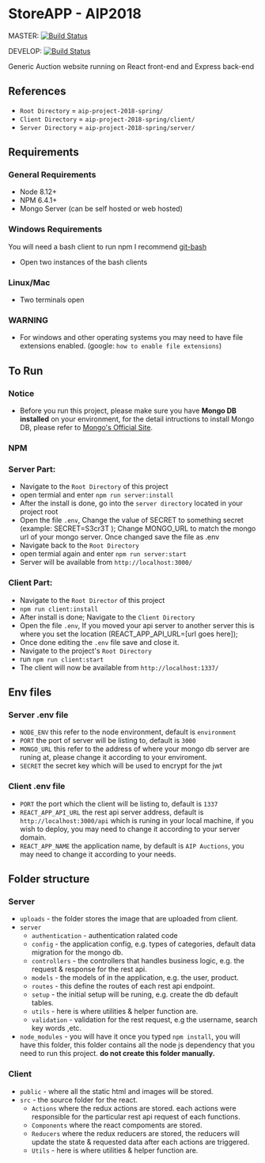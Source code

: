 # StoreAPP - AIP2018

MASTER: [![Build Status](https://travis-ci.com/gta191977649/aip-project-2018-spring.svg?branch=master)](https://travis-ci.com/gta191977649/aip-project-2018-spring)

DEVELOP: [![Build Status](https://travis-ci.com/gta191977649/aip-project-2018-spring.svg?branch=develop)](https://travis-ci.com/gta191977649/aip-project-2018-spring)

Generic Auction website running on React front-end and Express back-end

## References

- `Root Directory` = `aip-project-2018-spring/`
- `Client Directory` = `aip-project-2018-spring/client/`
- `Server Directory` = `aip-project-2018-spring/server/`

## Requirements

### General Requirements

- Node 8.12+
- NPM 6.4.1+
- Mongo Server (can be self hosted or web hosted)

### Windows Requirements

You will need a bash client to run npm I recommend [git-bash](https://gitforwindows.org/)

- Open two instances of the bash clients

### Linux/Mac

- Two terminals open

### WARNING

- For windows and other operating systems you may need to have file extensions enabled. (google: `how to enable file extensions`)

## To Run
### Notice
- Before you run this project, please make sure you have **Mongo DB installed** on your environment, for the detail intructions to install Mongo DB, please refer to [Mongo's Official Site](https://docs.mongodb.com/manual/installation/).
### NPM

### Server Part:

- Navigate to the `Root Directory` of this project
- open termial and enter `npm run server:install`
- After the install is done, go into the `server directory` located in your project root
- Open the file `.env`, Change the value of SECRET to something secret (example: SECRET=S3cr3T ); Change MONGO_URL to match the mongo url of your mongo server. Once changed save the file as .env
- Navigate back to the `Root Directory`
- open termial again and enter `npm run server:start`
- Server will be available from `http://localhost:3000/`

### Client Part:

- Navigate to the `Root Director` of this project
- `npm run client:install`
- After install is done; Navigate to the `Client Directory`
- Open the file `.env`, If you moved your api server to another server this is where you set the location (REACT_APP_API_URL=[url goes here]);
- Once done editing the `.env` file save and close it.
- Navigate to the project's `Root Directory`
- run `npm run client:start`
- The client will now be available from `http://localhost:1337/`
## Env files
### Server .env file
- `NODE_ENV` this refer to the node environment, default is `environment`
- `PORT` the port of server will be listing to, default is `3000`
- `MONGO_URL` this refer to the address of where your mongo db server are runing at, please change it according to your enviroment.
- `SECRET` the secret key which will be used to encrypt for the jwt
### Client .env file
- `PORT` the port which the client will be listing to, default is `1337`
- `REACT_APP_API_URL` the rest api server address, default is `http://localhost:3000/api` which is runing in your local machine, if you wish to deploy, you may need to change it according to your server domain.
- `REACT_APP_NAME` the application name, by default is `AIP Auctions`, you may need to change it according to your needs.

## Folder structure
### Server 
* `uploads` - the folder stores the image that are uploaded from client.
* `server`
    * `authentication` - authentication ralated code
    * `config` - the application config, e.g. types of  categories, default data migration for the mongo db.
    * `controllers` - the controllers that handles business logic, e.g. the request & response for the rest api.
    * `models` - the models of in the application, e.g. the user, product.
    * `routes` - this define the routes of each rest api endpoint.
    * `setup` - the initial setup will be runing, e.g. create the db default tables.
    * `utils` - here is where utilities & helper function are.
    * `validation` - validation for the rest request, e.g the username, search key words ,etc.
* `node_modules` - you will have it once you typed `npm install`, you will have this folder, this folder contains all the node js dependency that you need to run this project. **do not create this folder manually.** 
### Client
* `public` - where all the static html and images will be stored.
* `src` - the source folder for the react.
    * `Actions` where the redux actions are stored. each actions were responsible for the particular rest api request of each functions.
    * `Components` where the react compoments are stored.
    * `Reducers` where the redux reducers are stored, the reducers will update the state & requested data after each actions are triggered.
    * `Utils` - here is where utilities & helper function are.
